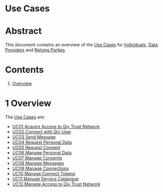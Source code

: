 # Use Cases

# Abstract

This document contains an overview of the [Use Cases](../Definitions.md#use-case) for [Individuals](../Definitions.md#individual), [Data Providers](../Definitions.md#data-provider) and [Relying Parties](../Definitions.md#relying-party).

# Contents

1. [Overview](#1-overview)

# 1 Overview

The [Use Cases](../Definitions.md#use-case) are:
* [UC01 Acquire Access to Qiy Trust Network](UC01%20Acquire%20Access%20to%20Qiy%20Trust%20Network.md)
* [UC02 Connect with Qiy User](UC02%20Connect%20with%20Qiy%20User.md)
* [UC03 Send Message](UC03%20Send%20Message.md)
* [UC04 Request Personal Data](UC04%20Request%20Personal%20Data.md)
* [UC05 Request Consent](UC05%20Request%20Consent.md)
* [UC06 Manage Personal Data](UC06%20Manage%20Personal%20Data.md)
* [UC07 Manage Consents](UC07%20Manage%20Consents.md)
* [UC08 Manage Messages](UC08%20Manage%20Messages.md)
* [UC09 Manage Connections](UC09%20Manage%20Connections.md)
* [UC10 Manage Connect Tokens](UC10%20Manage%20Connect%20Tokens.md)
* [UC11 Manage Service Catalogue](UC11%20Manage%20Service%20Catalogue.md)
* [UC12 Manage Access to Qiy Trust Network](UC12%20Manage%20Access%20to%20Qiy%20Trust%20Network.md)

